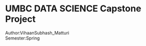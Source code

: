 # UMBC DATA SCIENCE Capstone Project 
Author:VihaanSubhash_Matturi                                                                                                   
Semester:Spring
